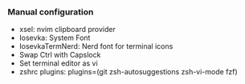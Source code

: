 ### Manual configuration
- xsel: nvim clipboard provider
- Iosevka: System Font
- IosevkaTermNerd: Nerd font for terminal icons
- Swap Ctrl with Capslock
- Set terminal editor as vi
- zshrc plugins: plugins=(git zsh-autosuggestions zsh-vi-mode fzf)
